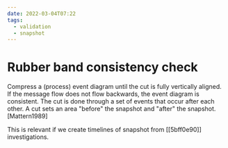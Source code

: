 ```yaml
---
date: 2022-03-04T07:22
tags:
  - validation
  - snapshot
---
```


# Rubber band consistency check

Compress a (process) event diagram until the cut is fully vertically aligned. If the message flow does not flow backwards, the event diagram is consistent. The cut is done through a set of events that occur after each other. A cut sets an area "before" the snapshot and "after" the snapshot. [Mattern1989]

This is relevant if we create timelines of snapshot from [[5bff0e90]] investigations.
